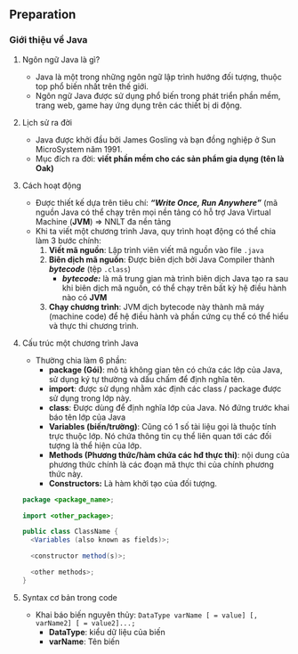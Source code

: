 ## Preparation

### Giới thiệu về Java

1. Ngôn ngữ Java là gì?
    - Java là một trong những ngôn ngữ lập trình hướng đối tượng, thuộc top phổ biến nhất trên thế giới.
    - Ngôn ngữ Java được sử dụng phổ biến trong phát triển phần mềm, trang web, game hay ứng dụng trên các thiết bị di động.
2. Lịch sử ra đời
    - Java được khởi đầu bởi James Gosling và bạn đồng nghiệp ở Sun MicroSystem năm 1991.
    - Mục đích ra đời: **viết phần mềm cho các sản phẩm gia dụng (tên là Oak)**
3. Cách hoạt động
    - Được thiết kế dựa trên tiêu chí: ***“Write Once, Run Anywhere”***  (mã nguồn Java có thể chạy trên mọi nền tảng có hỗ trợ Java Virtual Machine (**JVM**) ⇒ NNLT đa nền tảng
    - Khi ta viết một chương trình Java, quy trình hoạt động có thể chia làm 3 bước chính:
        1. **Viết mã nguồn**: Lập trình viên viết mã nguồn vào file `.java`
        2. **Biên dịch mã nguồn**: Được biên dịch bởi Java Compiler thành ***bytecode*** (tệp `.class`)
            - ***bytecode:*** là mã trung gian mà trình biên dịch Java tạo ra sau khi biên dịch mã nguồn, có thể chạy trên bất kỳ hệ điều hành nào có **JVM**
        3. **Chạy chương trình**: JVM dịch bytecode này thành mã máy (machine code) để hệ điều hành và phần cứng cụ thể có thể hiểu và thực thi chương trình.
4. Cấu trúc một chương trình Java
    
    
    - Thường chia làm 6 phần:
        - **package (Gói)**: mô tả không gian tên có chứa các lớp của Java, sử dụng ký tự thường và dấu chấm để định nghĩa tên.
        - **import**: được sử dụng nhằm xác định các class / package được sử dụng trong lớp này.
        - **class**:  Được dùng để định nghĩa lớp của Java. Nó đứng trước khai báo tên lớp của Java
        - **Variables (biến/trường)**: Cũng có 1 số tài liệu gọi là thuộc tính trực thuộc lớp. Nó chứa thông tin cụ thể liên quan tới các đối tượng là thể hiện của lớp.
        - **Methods (Phương thức/hàm chứa các hđ thực thi)**: nội dung của phương thức chính là các đoạn mã thực thi của chính phương thức này.
        - **Constructors:** Là hàm khởi tạo của đối tượng.
    
    ```java
    package <package_name>;
    
    import <other_package>;
    
    public class ClassName {
      <Variables (also known as fields)>;
    
      <constructor method(s)>;
    
      <other methods>;
    }
    ```
    
5. Syntax cơ bản trong code
    - Khai báo biến nguyên thủy: `DataType varName [ = value] [, varName2] [ = value2]...;`
        - **DataType**: kiểu dữ liệu của biến
        - **varName**: Tên biến
